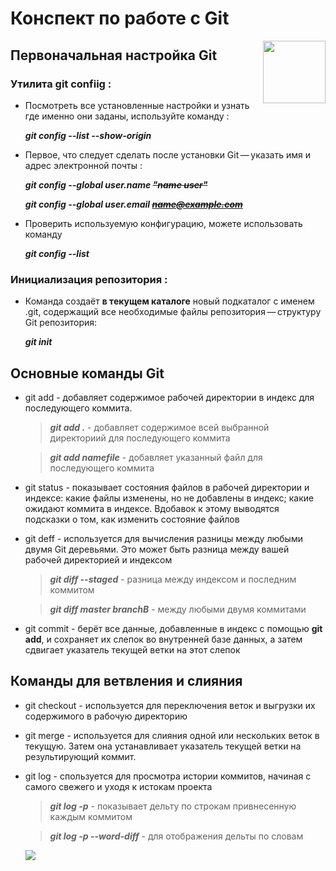 # Конспект по работе с Git
<img align="right" src="https://cdn-icons.flaticon.com/png/512/4494/premium/4494748.png?token=exp=1657717570~hmac=ad225bdcda0f547bfe83ca0ac59b84a5" width="100"> 

  
## Первоначальная настройка Git
### Утилита git confiig :
 - Посмотреть все установленные настройки и узнать где именно они заданы, используйте команду :
      
      ***git config --list --show-origin***
- Первое, что следует сделать после установки Git — указать имя и адрес электронной почты :
     
     ***git config --global user.name ~~"name user"~~***

    ***git config --global user.email ~~name@example.com~~***


 - Проверить используемую конфигурацию, можете использовать команду
    
    ***git config --list***


### Инициализация репозитория :
- Команда создаёт __в текущем каталоге__ новый подкаталог с именем .git, содержащий все необходимые файлы репозитория — структуру Git репозитория:

    ***git init***

## Основные команды Git
 - git add - добавляет содержимое рабочей директории в индекс для последующего коммита.
    > ***git add .*** - добавляет содержимое всей выбранной директориий для последующего коммита

    > ***git add namefile*** - добавляет указанный файл для последующего коммита

- git status - показывает состояния файлов в рабочей директории и индексе: какие файлы изменены, но не добавлены в индекс; какие ожидают коммита в индексе. Вдобавок к этому выводятся подсказки о том, как изменить состояние файлов

- git deff - используется для вычисления разницы между любыми двумя Git деревьями. Это может быть разница между вашей рабочей директорией и индексом
    > ***git diff --staged*** - разница между индексом и последним коммитом

    > ***git diff master branchB*** - между любыми двумя коммитами

- git commit - берёт все данные, добавленные в индекс с помощью **git add**, и сохраняет их слепок во внутренней базе данных, а затем сдвигает указатель текущей ветки на этот слепок


## Команды для ветвления и слияния
- git checkout - используется для переключения веток и выгрузки их содержимого в рабочую директорию
- git merge - используется для слияния одной или нескольких веток в текущую. Затем она устанавливает указатель текущей ветки на результирующий коммит.
- git log - спользуется для просмотра истории коммитов, начиная с самого свежего и уходя к истокам проекта
    > ***git log -p*** - показывает дельту по строкам привнесенную каждым коммитом

    > ***git log -p --word-diff*** - для отображения дельты по словам
                                     
    ![](https://i.gifer.com/1abF.gif)